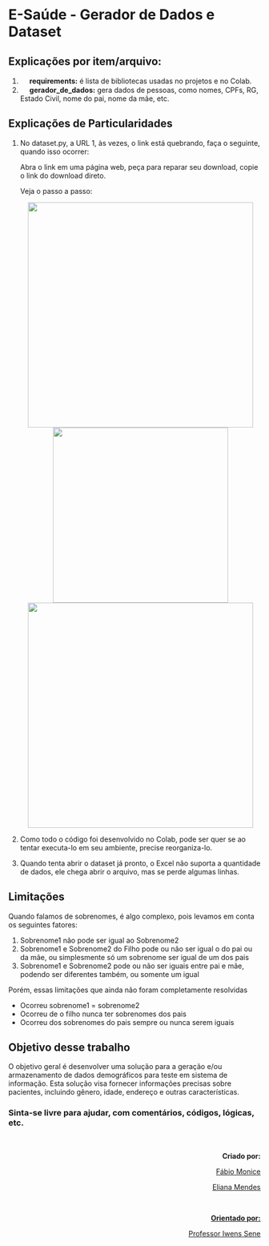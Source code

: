 # E-Saúde - Gerador de Dados e Dataset

## Explicações por item/arquivo:

<ol>
 <li><img src="https://user-images.githubusercontent.com/113941301/255905928-54439a1c-4fd8-4ce8-8ff3-2cf98d3f11d7.png" width="15" /><strong> requirements:</strong> é lista de bibliotecas usadas no projetos e no Colab.</li>
  
 <li><img src="https://user-images.githubusercontent.com/113941301/255664814-a85bc430-2cb8-4014-a835-eb40367ea459.png" width="15" /><strong> gerador_de_dados:</strong> gera dados de pessoas, como nomes, CPFs, RG, Estado Civil, nome do pai, nome da mãe, etc. </li>
</ol>

## Explicações de Particularidades

<ol>
  <li>No dataset.py, a URL 1, às vezes, o link está quebrando, faça o seguinte, quando isso ocorrer:</li>  

<p>Abra o link em uma página web, peça para reparar seu download, copie o link do download direto. <br /></p>
<p>Veja o passo a passo: <br /></p>

     
<p align="center">

 <img src="https://user-images.githubusercontent.com/113941301/255600779-0f4661fc-2e92-4792-906d-5e9ca35654e2.JPG" width="450" />
 <img src="https://user-images.githubusercontent.com/113941301/255603356-1ea53ad1-e145-4c6a-bd84-ee04d4802e03.JPG" width="350" />
 <img src="https://user-images.githubusercontent.com/113941301/255603480-d390afea-ef7c-41d1-b13a-c8c5fabe307b.JPG" width="450" />

</p>

<p>
  <li>Como todo o código foi desenvolvido no Colab, pode ser quer se ao tentar executa-lo em seu ambiente, precise reorganiza-lo.</li>
</p>
<li>Quando tenta abrir o dataset já pronto, o Excel não suporta a quantidade de dados, ele chega abrir o arquivo, mas se perde algumas linhas. </li>

</ol>

## Limitações

<p>Quando falamos de sobrenomes, é algo complexo, pois levamos em conta os seguintes fatores:</p>

<ol>
<li>Sobrenome1 não pode ser igual ao Sobrenome2</li>
<li>Sobrenome1 e Sobrenome2 do Filho pode ou não ser igual o do pai ou da mãe, ou simplesmente só um sobrenome ser igual de um dos pais</li>
<li>Sobrenome1 e Sobrenome2 pode ou não ser iguais entre pai e mãe, podendo ser diferentes também, ou somente um igual</li>
</ol>

<p>Porém, essas limitações que ainda não foram completamente resolvidas</p>

<ul>
  <li>Ocorreu sobrenome1 = sobrenome2</li>
  <li>Ocorreu de o filho nunca ter sobrenomes dos pais</li>
  <li>Ocorreu dos sobrenomes do pais sempre ou nunca serem iguais</li>
</ul>

## Objetivo desse trabalho
<p>
O objetivo geral é desenvolver uma solução para a geração e/ou armazenamento de dados demográficos para teste em sistema de informação. Esta solução visa fornecer informações precisas sobre pacientes, incluindo gênero, idade, endereço e outras características.
</p>

### Sinta-se livre para ajudar, com comentários, códigos, lógicas, etc.

<br />
<p align="right"><b>Criado por:</b></p>
<p align="right">
  <a href="https://www.linkedin.com/in/fabiomonice">Fábio Monice</p>
<p align="right">Eliana Mendes</p>

<br />
<p align="right"><b>Orientado por:</b></p>
<p align="right">
  <a href="https://ww2.inf.ufg.br/node/118">Professor Iwens Sene</a>
</p>

